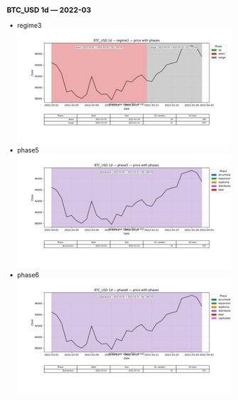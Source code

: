 ### BTC_USD 1d — 2022-03

- regime3
![BTC_USD_1d_regime3_2022-03_phase_price.png](outputs/fourier/phase_monthly/BTC_USD/1d/2022/2022-03/BTC_USD_1d_regime3_2022-03_phase_price.png)
- phase5
![BTC_USD_1d_phase5_2022-03_phase_price.png](outputs/fourier/phase_monthly/BTC_USD/1d/2022/2022-03/BTC_USD_1d_phase5_2022-03_phase_price.png)
- phase6
![BTC_USD_1d_phase6_2022-03_phase_price.png](outputs/fourier/phase_monthly/BTC_USD/1d/2022/2022-03/BTC_USD_1d_phase6_2022-03_phase_price.png)